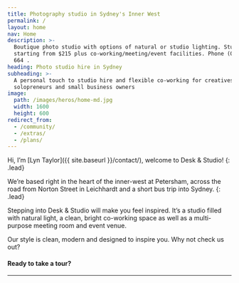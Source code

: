 ```yaml
---
title: Photography studio in Sydney's Inner West
permalink: /
layout: home
nav: Home
description: >-
  Boutique photo studio with options of natural or studio lighting. Studio hire
  starting from $215 plus co-working/meeting/event facilities. Phone (0497) 777
  664 .
heading: Photo studio hire in Sydney
subheading: >-
  A personal touch to studio hire and flexible co-working for creatives,
  solopreneurs and small business owners
image:
  path: /images/heros/home-md.jpg
  width: 1600
  height: 600
redirect_from:
  - /community/
  - /extras/
  - /plans/
---
```

Hi, I’m [Lyn Taylor]({{ site.baseurl }}/contact/), welcome to Desk & Studio!
{: .lead}

We’re based right in the heart of the inner-west at Petersham, across the road from Norton Street in Leichhardt and a short bus trip into Sydney.
{: .lead}

Stepping into Desk & Studio will make you feel inspired. It’s a studio filled with natural light, a clean, bright co-working space as well as a multi-purpose meeting room and event venue.

Our style is clean, modern and designed to inspire you. Why not check us out?

#### Ready to take a tour?

---